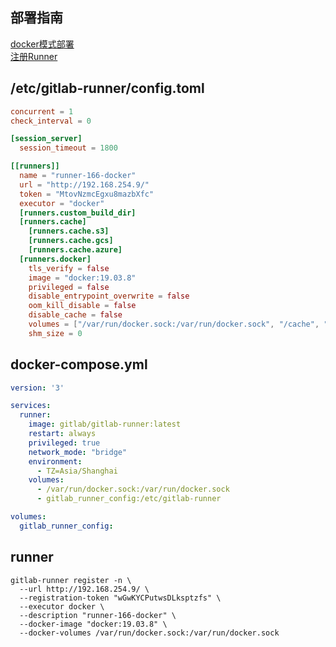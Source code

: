 ## 部署指南
[docker模式部署](https://docs.gitlab.com/runner/install/docker.html)  
[注册Runner](https://docs.gitlab.com/runner/register/index.html#docker)  

## /etc/gitlab-runner/config.toml
```toml
concurrent = 1
check_interval = 0

[session_server]
  session_timeout = 1800

[[runners]]
  name = "runner-166-docker"
  url = "http://192.168.254.9/"
  token = "MtovNzmcEgxu8mazbXfc"
  executor = "docker"
  [runners.custom_build_dir]
  [runners.cache]
    [runners.cache.s3]
    [runners.cache.gcs]
    [runners.cache.azure]
  [runners.docker]
    tls_verify = false
    image = "docker:19.03.8"
    privileged = false
    disable_entrypoint_overwrite = false
    oom_kill_disable = false
    disable_cache = false
    volumes = ["/var/run/docker.sock:/var/run/docker.sock", "/cache", "/builds:/builds"]
    shm_size = 0
```

## docker-compose.yml
```yaml
version: '3'

services:
  runner:
    image: gitlab/gitlab-runner:latest
    restart: always
    privileged: true
    network_mode: "bridge"
    environment:
      - TZ=Asia/Shanghai
    volumes:
      - /var/run/docker.sock:/var/run/docker.sock
      - gitlab_runner_config:/etc/gitlab-runner

volumes:
  gitlab_runner_config:
```

## runner
```shell
gitlab-runner register -n \
  --url http://192.168.254.9/ \
  --registration-token "wGwKYCPutwsDLksptzfs" \
  --executor docker \
  --description "runner-166-docker" \
  --docker-image "docker:19.03.8" \
  --docker-volumes /var/run/docker.sock:/var/run/docker.sock
```